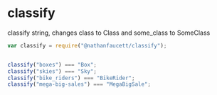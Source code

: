 classify
=======

classify string, changes class to Class and some_class to SomeClass

```javascript
var classify = require("@nathanfaucett/classify");


classify("boxes") === "Box";
classify("skies") === "Sky";
classify("bike_riders") === "BikeRider";
classify("mega-big-sales") === "MegaBigSale";
```
